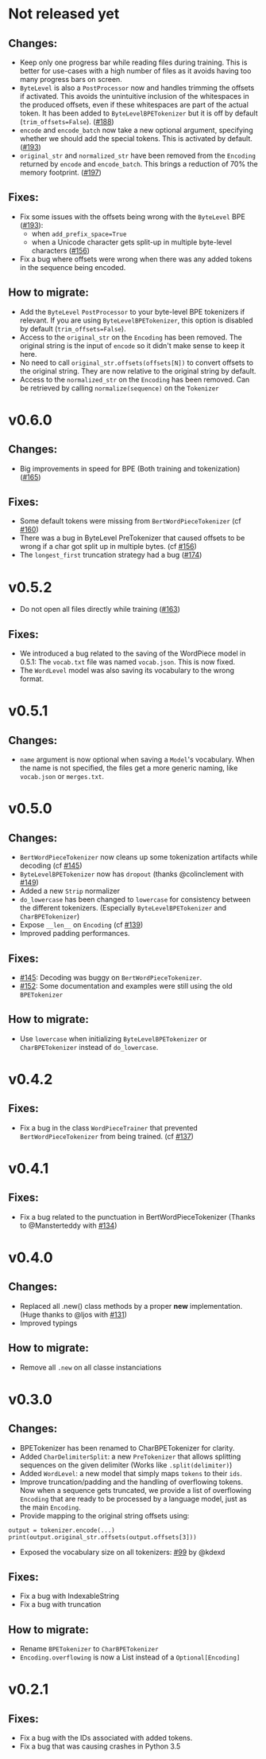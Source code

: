 # Not released yet

## Changes:
- Keep only one progress bar while reading files during training. This is better for use-cases with
a high number of files as it avoids having too many progress bars on screen.
- `ByteLevel` is also a `PostProcessor` now and handles trimming the offsets if activated. This
avoids the unintuitive inclusion of the whitespaces in the produced offsets, even if these
whitespaces are part of the actual token.
It has been added to `ByteLevelBPETokenizer` but it is off by default (`trim_offsets=False`).
([#188](https://github.com/huggingface/tokenizers/pull/188))
- `encode` and `encode_batch` now take a new optional argument, specifying whether we should add the
special tokens. This is activated by default. ([#193](https://github.com/huggingface/tokenizers/pull/193))
- `original_str` and `normalized_str` have been removed from the `Encoding` returned by `encode` and
`encode_batch`. This brings a reduction of 70% the memory footprint.
([#197](https://github.com/huggingface/tokenizers/pull/197))

## Fixes:
- Fix some issues with the offsets being wrong with the `ByteLevel` BPE ([#193](https://github.com/huggingface/tokenizers/pull/193)):
	- when `add_prefix_space=True`
	- when a Unicode character gets split-up in multiple byte-level characters ([#156](https://github.com/huggingface/tokenizers/issues/156))
- Fix a bug where offsets were wrong when there was any added tokens in the sequence being encoded.

## How to migrate:
- Add the `ByteLevel` `PostProcessor` to your byte-level BPE tokenizers if relevant. If you are
using `ByteLevelBPETokenizer`, this option is disabled by default (`trim_offsets=False`).
- Access to the `original_str` on the `Encoding` has been removed. The original string is the input
of `encode` so it didn't make sense to keep it here.
- No need to call `original_str.offsets(offsets[N])` to convert offsets to the original string. They
are now relative to the original string by default.
- Access to the `normalized_str` on the `Encoding` has been removed. Can be retrieved by calling
`normalize(sequence)` on the `Tokenizer`

# v0.6.0

## Changes:
- Big improvements in speed for BPE (Both training and tokenization) ([#165](https://github.com/huggingface/tokenizers/pull/165))

## Fixes:
- Some default tokens were missing from `BertWordPieceTokenizer` (cf [#160](https://github.com/huggingface/tokenizers/issues/160))
- There was a bug in ByteLevel PreTokenizer that caused offsets to be wrong if a char got split up
in multiple bytes. (cf [#156](https://github.com/huggingface/tokenizers/pull/156))
- The `longest_first` truncation strategy had a bug ([#174](https://github.com/huggingface/tokenizers/issues/174))

# v0.5.2
- Do not open all files directly while training ([#163](https://github.com/huggingface/tokenizers/issues/163))

## Fixes:
- We introduced a bug related to the saving of the WordPiece model in 0.5.1: The `vocab.txt` file was named
`vocab.json`. This is now fixed.
- The `WordLevel` model was also saving its vocabulary to the wrong format.

# v0.5.1

## Changes:
- `name` argument is now optional when saving a `Model`'s vocabulary. When the name is not specified,
the files get a more generic naming, like `vocab.json` or `merges.txt`.

# v0.5.0

## Changes:
- `BertWordPieceTokenizer` now cleans up some tokenization artifacts while decoding (cf [#145](https://github.com/huggingface/tokenizers/issues/145))
- `ByteLevelBPETokenizer` now has `dropout` (thanks @colinclement with [#149](https://github.com/huggingface/tokenizers/issues/149))
- Added a new `Strip` normalizer
- `do_lowercase` has been changed to `lowercase` for consistency between the different tokenizers. (Especially `ByteLevelBPETokenizer` and `CharBPETokenizer`)
- Expose `__len__` on `Encoding` (cf [#139](https://github.com/huggingface/tokenizers/issues/139))
- Improved padding performances.

## Fixes:
- [#145](https://github.com/huggingface/tokenizers/issues/145): Decoding was buggy on `BertWordPieceTokenizer`.
- [#152](https://github.com/huggingface/tokenizers/issues/152): Some documentation and examples were still using the old `BPETokenizer`

## How to migrate:
- Use `lowercase` when initializing `ByteLevelBPETokenizer` or `CharBPETokenizer` instead of `do_lowercase`.

# v0.4.2

## Fixes:
- Fix a bug in the class `WordPieceTrainer` that prevented `BertWordPieceTokenizer` from being trained. (cf [#137](https://github.com/huggingface/tokenizers/issues/137))

# v0.4.1

## Fixes:
- Fix a bug related to the punctuation in BertWordPieceTokenizer (Thanks to @Mansterteddy with [#134](https://github.com/huggingface/tokenizers/issues/134))

# v0.4.0

## Changes:
- Replaced all .new() class methods by a proper __new__ implementation. (Huge thanks to @ljos with [#131](https://github.com/huggingface/tokenizers/issues/131))
- Improved typings

## How to migrate:
- Remove all `.new` on all classe instanciations

# v0.3.0

## Changes:
- BPETokenizer has been renamed to CharBPETokenizer for clarity.
- Added `CharDelimiterSplit`: a new `PreTokenizer` that allows splitting sequences on the given delimiter (Works like `.split(delimiter)`)
- Added `WordLevel`: a new model that simply maps `tokens` to their `ids`.
- Improve truncation/padding and the handling of overflowing tokens. Now when a sequence gets truncated, we provide a list of overflowing `Encoding` that are ready to be processed by a language model, just as the main `Encoding`.
- Provide mapping to the original string offsets using:
```
output = tokenizer.encode(...)
print(output.original_str.offsets(output.offsets[3]))
```
- Exposed the vocabulary size on all tokenizers: [#99](https://github.com/huggingface/tokenizers/pull/99) by @kdexd

## Fixes:
- Fix a bug with IndexableString
- Fix a bug with truncation

## How to migrate:
- Rename `BPETokenizer` to `CharBPETokenizer`
- `Encoding.overflowing` is now a List instead of a `Optional[Encoding]`

# v0.2.1

## Fixes:
- Fix a bug with the IDs associated with added tokens.
- Fix a bug that was causing crashes in Python 3.5
